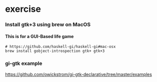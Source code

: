 # exercise

### Install gtk+3 using brew on MacOS
#### This is for a GUI-Based life game 
```shell
# https://github.com/haskell-gi/haskell-gi#mac-osx
brew install gobject-introspection gtk+ gtk+3
```

### gi-gtk example
https://github.com/owickstrom/gi-gtk-declarative/tree/master/examples